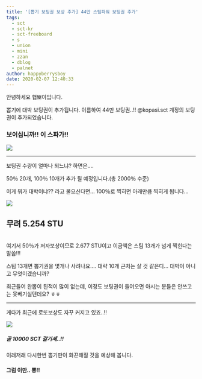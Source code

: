 ```yaml
---
title: '[뽑기 보팅권 보상 추가] 44만 스팀파워 보팅권 추가'
tags:
  - sct
  - sct-kr
  - sct-freeboard
  - s
  - union
  - mini
  - zzan
  - dblog
  - palnet
author: happyberrysboy
date: 2020-02-07 12:40:33
---
```


안녕하세요 햅뽀이입니다.

뽑기에 대박 보팅권이 추가됩니다. 이름하여 44만 보팅권..!!
@kopasi.sct 계정의 보팅권이 추가되었습니다.

### 보이십니까!! 이 스파가!!
![](https://cdn.steemitimages.com/DQmda6bggK7e5HvvzKjvm82t5wHZtrFcXRUrW139v9e44b7/image.png)
___

보팅권 수량이 얼마나 되느냐? 하면은….

50％ 20개, 100％ 10개가 추가 될 예정입니다.(총 2000％ 수준)

이게 뭐가 대박이냐?? 라고 물으신다면… 100％로 찍히면 아래만큼 찍히게 됩니다…

![](https://cdn.steemitimages.com/DQmX6wCA9D1sSWsZBiHya2Q92hnparNSinL5yviNRVgYPYY/image.png)

## 무려 5.254 STU
<br>
여기서 50％가 저자보상이므로 2.677 STU이고 이금액은 스팀 13개가 넘게 찍힌다는 말씀!!!

스팀 13개면 뽑기권을 몇개나 사려나요…. 대략 10개 근처는 살 것 같은디… 대박이 아니고 무엇이겠습니까? 

최근들어 완뽑이 된적이 많이 없는데, 이정도 보팅권이 들어오면 아시는 분들은 안쓰고는 못베기실텐데요? ㅎㅎ

___

게다가 최근에 로또보상도 자꾸 커지고 있죠..!!

![](https://cdn.steemitimages.com/DQmT2Fre41Y3jwrBCwpty5cmP4tDqX8is5fX1RQryn7c8Hn/image.png)

##### 곧 10000 SCT 갈기세..!!

이래저래 다시한번 뽑기판이 화끈해질 것을 예상해 봅니다.

#### 그럼 이만.. 뿅!!




